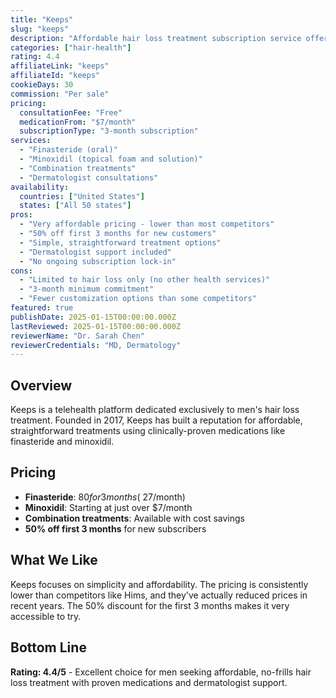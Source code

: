 ```yaml
---
title: "Keeps"
slug: "keeps"
description: "Affordable hair loss treatment subscription service offering finasteride and minoxidil with dermatologist support."
categories: ["hair-health"]
rating: 4.4
affiliateLink: "keeps"
affiliateId: "keeps"
cookieDays: 30
commission: "Per sale"
pricing:
  consultationFee: "Free"
  medicationFrom: "$7/month"
  subscriptionType: "3-month subscription"
services:
  - "Finasteride (oral)"
  - "Minoxidil (topical foam and solution)"
  - "Combination treatments"
  - "Dermatologist consultations"
availability:
  countries: ["United States"]
  states: ["All 50 states"]
pros:
  - "Very affordable pricing - lower than most competitors"
  - "50% off first 3 months for new customers"
  - "Simple, straightforward treatment options"
  - "Dermatologist support included"
  - "No ongoing subscription lock-in"
cons:
  - "Limited to hair loss only (no other health services)"
  - "3-month minimum commitment"
  - "Fewer customization options than some competitors"
featured: true
publishDate: 2025-01-15T00:00:00.000Z
lastReviewed: 2025-01-15T00:00:00.000Z
reviewerName: "Dr. Sarah Chen"
reviewerCredentials: "MD, Dermatology"
---
```


## Overview

Keeps is a telehealth platform dedicated exclusively to men's hair loss treatment. Founded in 2017, Keeps has built a reputation for affordable, straightforward treatments using clinically-proven medications like finasteride and minoxidil.

## Pricing

- **Finasteride**: $80 for 3 months (~$27/month)
- **Minoxidil**: Starting at just over $7/month
- **Combination treatments**: Available with cost savings
- **50% off first 3 months** for new subscribers

## What We Like

Keeps focuses on simplicity and affordability. The pricing is consistently lower than competitors like Hims, and they've actually reduced prices in recent years. The 50% discount for the first 3 months makes it very accessible to try.

## Bottom Line

**Rating: 4.4/5** - Excellent choice for men seeking affordable, no-frills hair loss treatment with proven medications and dermatologist support.
